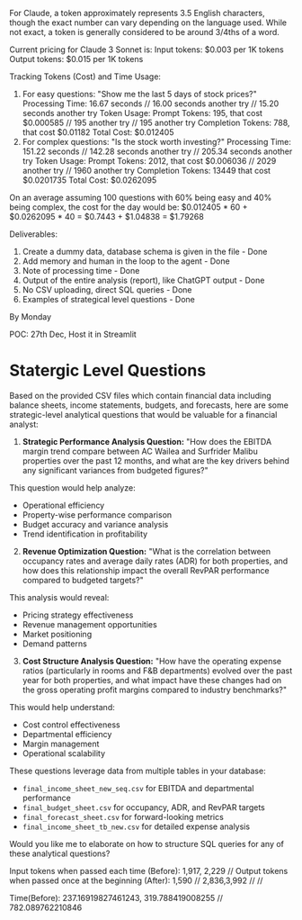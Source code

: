 For Claude, a token approximately represents 3.5 English characters, though the exact number can vary depending on the language used.
While not exact, a token is generally considered to be around 3/4ths of a word.

Current pricing for Claude 3 Sonnet is:
        Input tokens: $0.003 per 1K tokens
        Output tokens: $0.015 per 1K tokens

Tracking Tokens (Cost) and Time Usage:
1) For easy questions: "Show me the last 5 days of stock prices?"
        Processing Time: 16.67 seconds // 16.00 seconds another try // 15.20 seconds another try
        Token Usage:
        Prompt Tokens: 195, that cost $0.000585 // 195 another try // 195 another try
        Completion Tokens: 788, that cost $0.01182
        Total Cost: $0.012405
2) For complex questions: "Is the stock worth investing?"
        Processing Time: 151.22 seconds // 142.28 seconds another try // 205.34 seconds another try
        Token Usage:
        Prompt Tokens: 2012, that cost $0.006036  // 2029 another try // 1960 another try
        Completion Tokens: 13449 that cost $0.0201735
        Total Cost: $0.0262095

On an average assuming 100 questions with 60% being easy and 40% being complex, the cost for the day would be:
        $0.012405 * 60 + $0.0262095 * 40 = $0.7443 + $1.04838 = $1.79268


Deliverables:
1) Create a dummy data, database schema is given in the file - Done
2) Add memory and human in the loop to the agent - Done
3) Note of processing time - Done
4) Output of the entire analysis (report), like ChatGPT output - Done
5) No CSV uploading, direct SQL queries - Done
6) Examples of strategical level questions - Done

By Monday

POC: 27th Dec, Host it in Streamlit



# Statergic Level Questions
Based on the provided CSV files which contain financial data including balance sheets, income statements, budgets, and forecasts, here are some strategic-level analytical questions that would be valuable for a financial analyst:

1. **Strategic Performance Analysis Question:**
"How does the EBITDA margin trend compare between AC Wailea and Surfrider Malibu properties over the past 12 months, and what are the key drivers behind any significant variances from budgeted figures?"

This question would help analyze:
- Operational efficiency
- Property-wise performance comparison
- Budget accuracy and variance analysis
- Trend identification in profitability

2. **Revenue Optimization Question:**
"What is the correlation between occupancy rates and average daily rates (ADR) for both properties, and how does this relationship impact the overall RevPAR performance compared to budgeted targets?"

This analysis would reveal:
- Pricing strategy effectiveness
- Revenue management opportunities
- Market positioning
- Demand patterns

3. **Cost Structure Analysis Question:**
"How have the operating expense ratios (particularly in rooms and F&B departments) evolved over the past year for both properties, and what impact have these changes had on the gross operating profit margins compared to industry benchmarks?"

This would help understand:
- Cost control effectiveness
- Departmental efficiency
- Margin management
- Operational scalability

These questions leverage data from multiple tables in your database:
- `final_income_sheet_new_seq.csv` for EBITDA and departmental performance
- `final_budget_sheet.csv` for occupancy, ADR, and RevPAR targets
- `final_forecast_sheet.csv` for forward-looking metrics
- `final_income_sheet_tb_new.csv` for detailed expense analysis

Would you like me to elaborate on how to structure SQL queries for any of these analytical questions?


Input tokens when passed each time (Before): 1,917, 2,229 // 
Output tokens when passed once at the beginning (After): 1,590 // 2,836,3,992 // // 

Time(Before): 237.16919827461243, 319.788419008255 // 782.089762210846